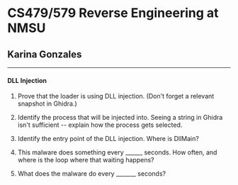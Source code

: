 # CS479/579 Reverse Engineering at NMSU
## Karina Gonzales
---
#### DLL Injection

1) Prove that the loader is using DLL injection. (Don't forget a relevant snapshot in Ghidra.)

2) Identify the process that will be injected into. Seeing a string in Ghidra isn't sufficient -- explain how the process gets selected.

3) Identify the entry point of the DLL injection. Where is DllMain?

4) This malware does something every ______ seconds. How often, and where is the loop where that waiting happens?

5) What does the malware do every _______ seconds?

 
